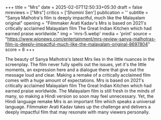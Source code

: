+++
title = "Mrs"
date = 2025-02-07T12:50:33+05:30
draft = false
mreviews = ["Mrs"]
critics = ['Shomini Sen']
publication = ''
subtitle = "Sanya Malhotra's film is deeply impactful, much like the Malayalam original"
opening = "Filmmaker Arati Kadav's Mrs is based on 2021's critically acclaimed Malayalam film The Great Indian Kitchen which had earned praise worldwide."
img = 'mrs-5.webp'
media = 'print'
source = "https://www.wionews.com/entertainment/mrs-review-sanya-malhotras-film-is-deeply-impactful-much-like-the-malayalam-original-8697804"
score = 8
+++

The beauty of Sanya Malhotra's latest Mrs lies in the little nuances in the screenplay. The film never fully spells out the issues, yet it's the little moments, an expression here and a dialogue there that give out the message loud and clear. Making a remake of a critically acclaimed film comes with a huge amount of expectations. Mrs is based on 2021's critically acclaimed Malayalam film The Great Indian Kitchen which had earned praise worldwide. The Malayalam film is still fresh in the minds of many, so making a Hindi version so soon may feel unnecessary. Yet, the Hindi language remake Mrs is an important film which speaks a universal language. Filmmaker Arati Kadav takes up the challenge and delivers a deeply impactful film that may resonate with many viewers personally.
